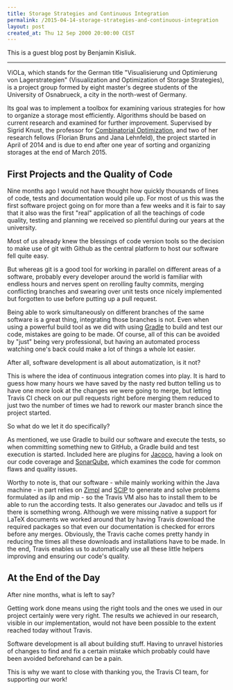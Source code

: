 ```yaml
---
title: Storage Strategies and Continuous Integration
permalink: /2015-04-14-storage-strategies-and-continuous-integration
layout: post
created_at: Thu 12 Sep 2000 20:00:00 CEST
---
```


This is a guest blog post by Benjamin Kisliuk.

----

ViOLa, which stands for the German title "Visualisierung und Optimierung von Lagerstrategien"
(Visualization and Optimization of Storage Strategies), is a project group formed by eight
master's degree students of the University of Osnabrueck, a city in the north-west of Germany.

Its goal was to implement a toolbox for examining various strategies for how to organize a
storage most efficiently.
Algorithms should be based on current research and examined for further improvement.
Supervised by Sigrid Knust, the professor for
[Combinatorial Optimization](https://www.informatik.uni-osnabrueck.de/arbeitsgruppen/kombinatorische_optimierung.html),
and two of her research fellows (Florian Bruns and Jana Lehnfeld),
the project started in April of 2014 and is due to end after one year of sorting and
organizing storages at the end of March 2015.

## First Projects and the Quality of Code

Nine months ago I would not have thought how quickly thousands of lines of code, tests and
documentation would pile up.
For most of us this was the first software project going on for
more than a few weeks and it is fair to say that it also was the first "real" application
of all the teachings of code quality, testing and planning we received so plentiful during our years
at the university.

Most of us already knew the blessings of code version tools so the decision to
make use of git with Github as the central platform to host our software fell quite easy.

But whereas git is a good tool for working in parallel on different areas of a software, probably every
developer around the world is familiar with endless hours and nerves spent on rerolling faulty
commits, merging conflicting branches and swearing over unit tests once nicely implemented but
forgotten to use before putting up a pull request.

Being able to work simultaneously on different
branches of the same software is a great thing, integrating those branches is not. Even when using
a powerful build tool as we did with using [Gradle](https://gradle.org/) to build and test our code, mistakes are going to
be made. Of course, all of this can be avoided by "just" being very professional, but having an
automated process watching one's back could make a lot of things a whole lot easier.

After all, software development is all about automatization, is it not?

This is where the idea of continuous integration comes into play.
It is hard to guess how
many hours we have saved by the nasty red button telling us to have one more look at the changes
we were going to merge, but letting Travis CI check on our pull requests right before merging
them reduced to just two the number of times we had to rework our master branch since the project started.

So what do we let it do specifically?

As mentioned, we use Gradle to build our software and execute the tests, so when committing something
new to GitHub, a Gradle build and test execution is started. Included here are plugins for [Jacoco](http://www.eclemma.org/jacoco/),
having a look on our code coverage and [SonarQube](http://www.sonarqube.org/), which examines the code for common flaws and quality
issues.

Worthy to note is, that our software - while mainly working within the Java machine - in part
relies on [Zimpl](http://zimpl.zib.de/)
and [SCIP](http://scip.zib.de/) to generate and solve problems formulated as ilp and mip - so the Travis VM
also has to install them to be able to run the according tests. It also generates our Javadoc
and tells us if there is something wrong. Although we were missing native a support for LaTeX documents
we worked around that by having Travis download the required packages so that even our documentation
is checked for errors before any merges. Obviously, the Travis cache comes pretty handy in reducing
the times all these downloads and installations have to be made. In the end, Travis enables us to
automatically use all these little helpers improving and ensuring our code's quality.

## At the End of the Day

After nine months, what is left to say?

Getting work done means using the right tools and the ones
we used in our project certainly were very right.
The results we achieved in our research, visible
in our implementation, would not have been possible to the extent reached today without Travis.

Software development is all about building stuff.
Having to unravel histories of changes to find and fix
a certain mistake which probably could have been avoided beforehand can be a pain.

This is why we want to close with thanking you, the Travis CI team, for supporting our work!
